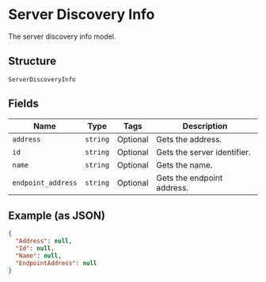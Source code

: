 
# Server Discovery Info

The server discovery info model.

## Structure

`ServerDiscoveryInfo`

## Fields

| Name | Type | Tags | Description |
|  --- | --- | --- | --- |
| `address` | `string` | Optional | Gets the address. |
| `id` | `string` | Optional | Gets the server identifier. |
| `name` | `string` | Optional | Gets the name. |
| `endpoint_address` | `string` | Optional | Gets the endpoint address. |

## Example (as JSON)

```json
{
  "Address": null,
  "Id": null,
  "Name": null,
  "EndpointAddress": null
}
```

